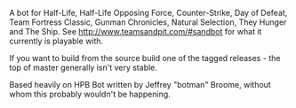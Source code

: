 
A bot for Half-Life, Half-Life Opposing Force, Counter-Strike, Day of Defeat, Team Fortress Classic, Gunman Chronicles, Natural Selection, They Hunger and The Ship. See http://www.teamsandpit.com/#sandbot for what it currently is playable with.

If you want to build from the source build one of the tagged releases - the top of master generally isn't very stable.

Based heavily on HPB Bot written by Jeffrey "botman" Broome, without whom this probably wouldn't be happening.